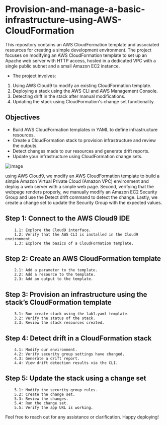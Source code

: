 # Provision-and-manage-a-basic-infrastructure-using-AWS-CloudFormation
This repository contains an AWS CloudFormation template and associated resources for creating a simple development environment. The project focuses on modifying an AWS CloudFormation template to set up an Apache web server with HTTP access, hosted in a dedicated VPC with a single public subnet and a small Amazon EC2 instance.
- The project involves:
1. Using AWS Cloud9 to modify an existing CloudFormation template.
2. Deploying a stack using the AWS CLI and AWS Management Console.
3. Detecting drift in the stack after manual modifications.
4. Updating the stack using CloudFormation's change set functionality.


## Objectives
 - Build AWS CloudFormation templates in YAML to define infrastructure resources.
 - Create a CloudFormation stack to provision infrastructure and review the outputs.
 - Detect changes made to our resources and generate drift reports.
 - Update your infrastructure using CloudFormation change sets.

![image](https://github.com/user-attachments/assets/4f4d9714-b309-4d69-91f3-e4d3576aa900)

using AWS Cloud9, we modify an AWS CloudFormation template to build a simple Amazon Virtual Private Cloud (Amazon VPC) environment and deploy a web server with a simple web page. Second, verifying that the webpage renders properly, we manually modify an Amazon EC2 Security Group and use the Detect drift command to detect the change. Lastly, we create a change set to update the Security Group with the expected values.

## Step 1: Connect to the AWS Cloud9 IDE
        1.1: Explore the Cloud9 interface.
        1.2: Verify that the AWS CLI is installed in the Cloud9 environment.
        1.3: Explore the basics of a CloudFormation template.

## Step 2: Create an AWS CloudFormation template
        2.1: Add a parameter to the template.
        2.2: Add a resource to the template.
        2.3: Add an output to the template.

## Step 3: Provision an infrastructure using the stack’s CloudFormation template
        3.1: Run create-stack using the lab1.yaml template.
        3.2: Verify the status of the stack.
        3.3: Review the stack resources created.

## Step 4: Detect drift in a CloudFormation stack
        4.1: Modify our environment.
        4.2: Verify security group settings have changed.
        4.3: Generate a drift report.
        4.4: View drift detection results via the CLI.

## Step 5: Update the stack using a change set
        5.1: Modify the security group rules.
        5.2: Create the change set.
        5.3: Review the changes.
        5.4: Run the change set.
        5.5: Verify the app URL is working.


Feel free to reach out for any assistance or clarification. Happy deploying!
   
